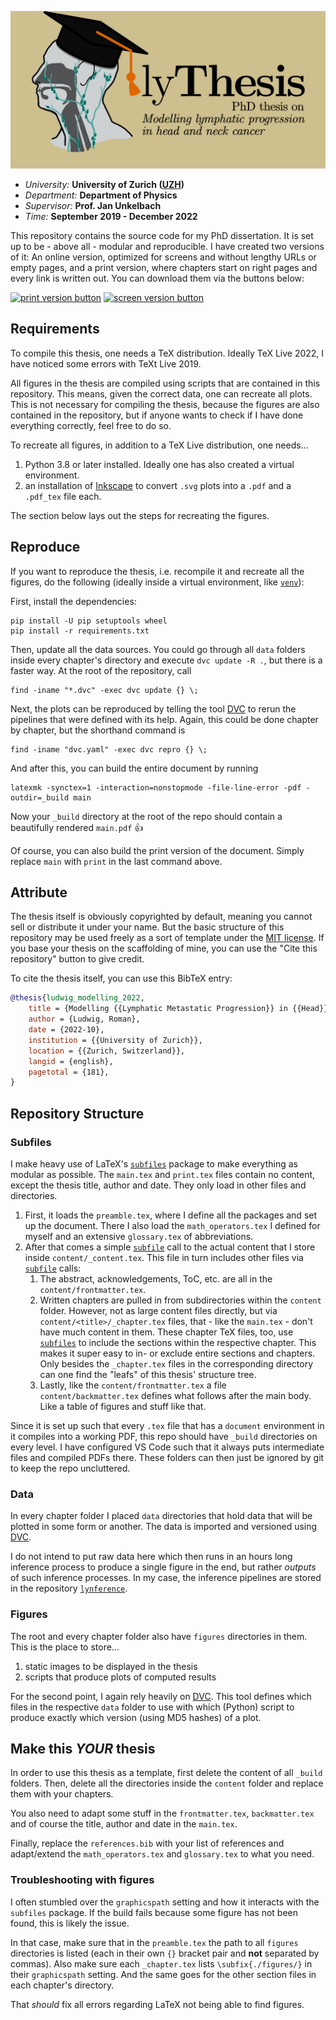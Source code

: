 ![social card](./github-social-card.png)

* _University:_ **University of Zurich ([UZH])**
* _Department:_ **Department of Physics**
* _Supervisor:_ **Prof. Jan Unkelbach**
* _Time:_ **September 2019 - December 2022**

This repository contains the source code for my PhD dissertation. It is set up to be - above all - modular and reproducible. I have created two versions of it: An online version, optimized for screens and without lengthy URLs or empty pages, and a print version, where chapters start on right pages and every link is written out. You can download them via the buttons below:

[![print version button](https://img.shields.io/badge/&#128221;%20print-blue)](https://github.com/rmnldwg/lythesis/releases/download/v1.3/print.pdf)
[![screen version button](https://img.shields.io/badge/&#128187;%20screen-red)](https://github.com/rmnldwg/lythesis/releases/download/v1.3/screen.pdf)


## Requirements

To compile this thesis, one needs a TeX distribution. Ideally TeX Live 2022, I have noticed some errors with TeXt Live 2019.

All figures in the thesis are compiled using scripts that are contained in this repository. This means, given the correct data, one can recreate all plots. This is not necessary for compiling the thesis, because the figures are also contained in the repository, but if anyone wants to check if I have done everything correctly, feel free to do so.

To recreate all figures, in addition to a TeX Live distribution, one needs...
1. Python 3.8 or later installed. Ideally one has also created a virtual environment.
2. an installation of [Inkscape] to convert `.svg` plots into a `.pdf` and a `.pdf_tex` file each.

The section below lays out the steps for recreating the figures.


## Reproduce

If you want to reproduce the thesis, i.e. recompile it and recreate all the figures, do the following (ideally inside a virtual environment, like [`venv`]):

First, install the dependencies:

```
pip install -U pip setuptools wheel
pip install -r requirements.txt
```

Then, update all the data sources. You could go through all `data` folders inside every chapter's directory and execute `dvc update -R .`, but there is a faster way. At the root of the repository, call

```
find -iname "*.dvc" -exec dvc update {} \;
```

Next, the plots can be reproduced by telling the tool [DVC] to rerun the pipelines that were defined with its help. Again, this could be done chapter by chapter, but the shorthand command is

```
find -iname "dvc.yaml" -exec dvc repro {} \;
```

And after this, you can build the entire document by running

```
latexmk -synctex=1 -interaction=nonstopmode -file-line-error -pdf -outdir=_build main
```

Now your `_build` directory at the root of the repo should contain a beautifully rendered `main.pdf` :+1:

Of course, you can also build the print version of the document. Simply replace `main` with `print` in the last command above.


## Attribute

The thesis itself is obviously copyrighted by default, meaning you cannot sell or distribute it under your name. But the basic structure of this repository may be used freely as a sort of template under the [MIT license](https://github.com/rmnldwg/lythesis/blob/main/LICENSE). If you base your thesis on the scaffolding of mine, you can use the "Cite this repository" button to give credit.

To cite the thesis itself, you can use this BibTeX entry:

```bibtex
@thesis{ludwig_modelling_2022,
    title = {Modelling {{Lymphatic Metastatic Progression}} in {{Head}} and {{Neck Cancer}}},
    author = {Ludwig, Roman},
    date = {2022-10},
    institution = {{University of Zurich}},
    location = {{Zurich, Switzerland}},
    langid = {english},
    pagetotal = {181},
}
```


## Repository Structure

### Subfiles

I make heavy use of LaTeX's [`subfiles`] package to make everything as modular as possible. The `main.tex` and `print.tex` files contain no content, except the thesis title, author and date. They only load in other files and directories.

1. First, it loads the `preamble.tex`, where I define all the packages and set up the document. There I also load the `math_operators.tex` I defined for myself and an extensive `glossary.tex` of abbreviations.
2. After that comes a simple [`subfile`] call to the actual content that I store inside `content/_content.tex`. This file in turn includes other files via [`subfile`] calls:
   1. The abstract, acknowledgements, ToC, etc. are all in the `content/frontmatter.tex`.
   2. Written chapters are pulled in from subdirectories within the `content` folder. However, not as large content files directly, but via `content/<title>/_chapter.tex` files, that - like the `main.tex` - don't have much content in them. These chapter TeX files, too, use [`subfiles`] to include the sections within the respective chapter. This makes it super easy to in- or exclude entire sections and chapters. Only besides the `_chapter.tex` files in the corresponding directory can one find the "leafs" of this thesis' structure tree.
   3. Lastly, like the `content/frontmatter.tex` a file `content/backmatter.tex` defines what follows after the main body. Like a table of figures and stuff like that.

Since it is set up such that every `.tex` file that has a `document` environment in it compiles into a working PDF, this repo should have `_build` directories on every level. I have configured VS Code such that it always puts intermediate files and compiled PDFs there. These folders can then just be ignored by git to keep the repo uncluttered.

### Data

In every chapter folder I placed `data` directories that hold data that will be plotted in some form or another. The data is imported and versioned using [DVC].

I do not intend to put raw data here which then runs in an hours long inference process to produce a single figure in the end, but rather _outputs_ of such inference processes. In my case, the inference pipelines are stored in the repository [`lynference`].

### Figures

The root and every chapter folder also have `figures` directories in them. This is the place to store...

1. static images to be displayed in the thesis
2. scripts that produce plots of computed results

For the second point, I again rely heavily on [DVC]. This tool defines which files in the respective `data` folder to use with which (Python) script to produce exactly which version (using MD5 hashes) of a plot.

## Make this _YOUR_ thesis

In order to use this thesis as a template, first delete the content of all `_build` folders. Then, delete all the directories inside the `content` folder and replace them with your chapters.

You also need to adapt some stuff in the `frontmatter.tex`, `backmatter.tex` and of course the title, author and date in the `main.tex`.

Finally, replace the `references.bib` with your list of references and adapt/extend the `math_operators.tex` and `glossary.tex` to what you need.

### Troubleshooting with figures

I often stumbled over the `graphicspath` setting and how it interacts with the `subfiles` package. If the build fails because some figure has not been found, this is likely the issue.

In that case, make sure that in the `preamble.tex` the path to all `figures` directories is listed (each in their own `{}` bracket pair and **not** separated by commas). Also make sure each `_chapter.tex` lists `\subfix{./figures/}` in their `graphicspath` setting. And the same goes for the other section files in each chapter's directory.

That _should_ fix all errors regarding LaTeX not being able to find figures.


[UZH]: https://www.uzh.ch/en.html
[TeX Live]: https://tug.org/texlive/
[DVC]: https://dvc.org
[Inkscape]: https://inkscape.org/
[`subfile`]: https://www.ctan.org/pkg/subfiles
[`subfiles`]: https://www.ctan.org/pkg/subfiles
[`lynference`]: https://github.com/rmnldwg/lynference
[`venv`]: https://docs.python.org/3/library/venv.html
